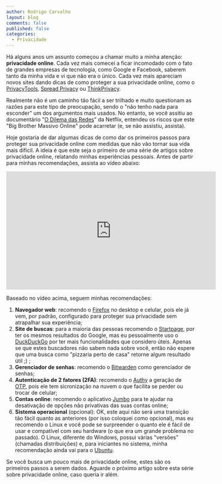 ```yaml
---
author: Rodrigo Carvalho
layout: blog
comments: false
published: false
categories:
  - Privacidade
---
```

Há alguns anos um assunto começou a chamar muito a minha atenção: **privacidade online**. Cada vez mais comecei a ficar incomodado com o fato de grandes empresas de tecnologia, como Google e Facebook, saberem tanto da minha vida e vi que não era o único. Cada vez mais apareciam novos sites dando dicas de como proteger a sua privacidade online, como o [PrivacyTools](https://www.privacytools.io/), [Spread Privacy](https://spreadprivacy.com/) ou [ThinkPrivacy](https://thinkprivacy.ch/).

Realmente não é um caminho tão fácil a ser trilhado e muito questionam as razões para este tipo de preocupação, sendo o "não tenho nada para esconder" um dos argumentos mais usados. No entanto, se você assitiu ao documentário "[O Dilema das Redes](https://www.netflix.com/br/title/81254224)" da Netflix, entendeu os riscos que este "Big Brother Massivo Online" pode acarretar (e, se não assistiu, assista).

Hoje gostaria de dar algumas dicas de como dar os primeiros passos para proteger sua privacidade online com medidas que não vão tornar sua vida mais difícil. A ideia é que este seja o primeiro de uma série de artigos sobre privacidade online, relatando minhas experiências pessoais. Antes de partir para minhas recomendações, assista ao vídeo abaixo:

<iframe width="560" height="315" src="https://www.youtube-nocookie.com/embed/UexnNwefdQA" title="YouTube video player" frameborder="0" allow="accelerometer; autoplay; clipboard-write; encrypted-media; gyroscope; picture-in-picture" allowfullscreen></iframe>

Baseado no vídeo acima, seguem minhas recomendações:
1. **Navegador web**: recomendo o [Firefox](https://www.mozilla.org/pt-BR/firefox/) no desktop e celular, pois ele já vem, por padrão, configurado para proteger sua privacidade sem atrapalhar sua experiência;
1. **Site de buscas**: para a maioria das pessoas recomendo o [Startpage](https://www.startpage.com/), por ter os mesmos resultados do Google, mas eu pessoalmente uso o [DuckDuckGo](https://duckduckgo.com/) por ter mais funcionalidades que considero úteis. Apenas se que estes buscadores não sabem nada sobre você, então não espere que uma busca como "pizzaria perto de casa" retorne algum resultado útil ;) ;
1. **Gerenciador de senhas**: recomendo o [Bitwarden](https://bitwarden.com/) como gerenciador de senhas;
1. **Autenticação de 2 fatores (2FA)**: recomendo o [Authy](https://authy.com/) a geração de [OTP](https://pt.wikipedia.org/wiki/Senha_descart%C3%A1vel), pois ele tem sicronização na nuvem o que facilita se perder ou trocar de celular;
1. **Contas online**: recomendo o aplicativo [Jumbo](https://www.withjumbo.com/) para te ajudar na desativação de opções não privativas das suas contas online;
1. **Sistema operacional** (opcional): OK, este aqui não será uma transição tão fácil quanto as anteriores (por isso coloquei como opcional), mas eu recomendo o Linux e você pode se surpreender o quanto ele é fácil de usar e compatível com seu hardware (o que era um grande problema no passado). O Linux, diferente do Windows, possui várias "versões" (chamadas distribuições) e, para iniciantes no sistema, minha recomendação ainda vai para o [Ubuntu](https://ubuntu.com/tutorials/create-a-usb-stick-on-windows#1-overview).

Se você busca um pouco mais de privacidade online, estes são os primeiros passos a serem dados. Aguarde o próximo artigo sobre esta série sobre privacidade online, caso queria ir além.